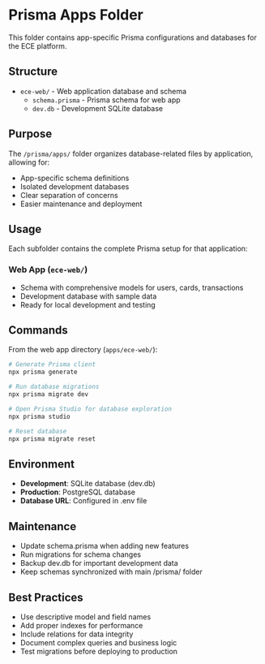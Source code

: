 # Prisma Apps Folder

This folder contains app-specific Prisma configurations and databases for the ECE platform.

## Structure

- `ece-web/` - Web application database and schema
  - `schema.prisma` - Prisma schema for web app
  - `dev.db` - Development SQLite database

## Purpose

The `/prisma/apps/` folder organizes database-related files by application, allowing for:
- App-specific schema definitions
- Isolated development databases
- Clear separation of concerns
- Easier maintenance and deployment

## Usage

Each subfolder contains the complete Prisma setup for that application:

### Web App (`ece-web/`)
- Schema with comprehensive models for users, cards, transactions
- Development database with sample data
- Ready for local development and testing

## Commands

From the web app directory (`apps/ece-web/`):
```bash
# Generate Prisma client
npx prisma generate

# Run database migrations
npx prisma migrate dev

# Open Prisma Studio for database exploration
npx prisma studio

# Reset database
npx prisma migrate reset
```

## Environment

- **Development**: SQLite database (dev.db)
- **Production**: PostgreSQL database
- **Database URL**: Configured in .env file

## Maintenance

- Update schema.prisma when adding new features
- Run migrations for schema changes
- Backup dev.db for important development data
- Keep schemas synchronized with main /prisma/ folder

## Best Practices

- Use descriptive model and field names
- Add proper indexes for performance
- Include relations for data integrity
- Document complex queries and business logic
- Test migrations before deploying to production
